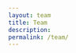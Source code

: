 ```yaml
---
layout: team
title: Team
description: 
permalink: /team/
---
```


<!-- On this page you can list team members by defining them in [`_data/team.yml`](https://raw.githubusercontent.com/ffaisal93/DialectBench.io/main/_data/team.yml). -->